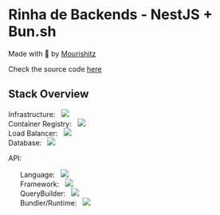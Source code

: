 # Rinha de Backends - NestJS + Bun.sh

Made with 💜 by [Mourishitz](https://github.com/Mourishitz)

Check the source code [here](https://github.com/Mourishitz/rinha-nest-js)

## Stack Overview

<div>
    <span> Infrastructure: &nbsp; <img src="https://img.shields.io/badge/Docker-%5E25.0-blue" /> </span> <br>
    <span> Container Registry: &nbsp; <img src="https://img.shields.io/badge/GitHub Container Registry-2024.1-black" /> </span> <br>
    <span> Load Balancer: &nbsp; <img src="https://img.shields.io/badge/NGinx-%5E1.24-green" /> </span> <br>
    <span> Database: &nbsp; <img src="https://img.shields.io/badge/Postgres-%5E15-blue" /> </span> <br>
    <p> API:  <br>
       <ul>
            <span> Language: &nbsp; <img src="https://img.shields.io/badge/TypeScript-%5E5.3-blue" /> </span> <br>
            <span> Framework: &nbsp; <img src="https://img.shields.io/badge/NestJS-%5E10-red" /> </span> <br>
            <span> QueryBuilder: &nbsp; <img src="https://img.shields.io/badge/Knex-%5E2.5-orange" /> </span> <br>
            <span> Bundler/Runtime: &nbsp; <img src="https://img.shields.io/badge/Bun-%5E1.0-white" /> </span> <br>
        </ul>
    </p>
</div>

